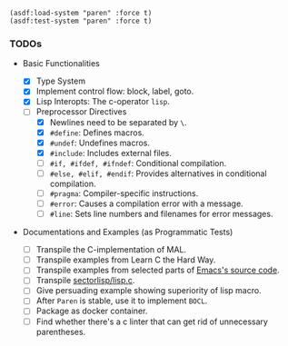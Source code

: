 ``` common-lisp
(asdf:load-system "paren" :force t)
(asdf:test-system "paren" :force t)
```

### TODOs

+ Basic Functionalities

  + [X] Type System
  + [X] Implement control flow: block, label, goto.
  + [X] Lisp Interopts: The c-operator `lisp`.
  + [ ] Preprocessor Directives
    + [X] Newlines need to be separated by `\`.
    + [X] `#define`: Defines macros.
    + [X] `#undef`: Undefines macros.
    + [X] `#include`: Includes external files.
    + [ ] `#if, #ifdef, #ifndef`: Conditional compilation.
    + [ ] `#else, #elif, #endif`: Provides alternatives in conditional compilation.
    + [ ] `#pragma`: Compiler-specific instructions.
    + [ ] `#error`: Causes a compilation error with a message.
    + [ ] `#line`: Sets line numbers and filenames for error messages.

+ Documentations and Examples (as Programmatic Tests)

  + [ ] Transpile the C-implementation of MAL.
  + [ ] Transpile examples from Learn C the Hard Way.
  + [ ] Transpile examples from selected parts of [Emacs's source code](https://github.com/emacs-mirror/emacs/blob/master/src/bytecode.c).
  + [ ] Transpile [sectorlisp/lisp.c](https://github.com/jart/sectorlisp/blob/main/lisp.c).
  + [ ] Give persuading example showing superiority of lisp macro.
  + [ ] After `Paren` is stable, use it to implement `BOCL`.
  + [ ] Package as docker container.
  + [ ] Find whether there's a c linter that can get rid of unnecessary parentheses.
